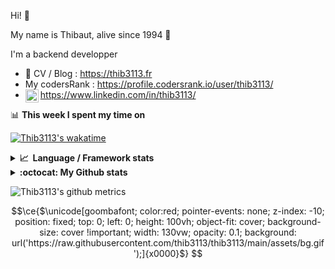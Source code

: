 Hi! 👋

My name is Thibaut, alive since 1994 🍷

I'm a backend developper

-   📝 CV / Blog : https://thib3113.fr
-   My codersRank : https://profile.codersrank.io/user/thib3113/
-   <a href="https://www.linkedin.com/in/thib3113/"><img align="left" alt="Thib3113's Linkedin" width="21px" src="https://img.icons8.com/color/48/linkedin.png" /></a> https://www.linkedin.com/in/thib3113/

📊 **This week I spent my time on**

[![Thib3113's wakatime](https://github-readme-stats.vercel.app/api/wakatime?username=thib3113&layout=default&theme=dracula&langs_count=6&hide_title=true&hide_border=true)](https://wakatime.com/@thib3113)

<details>
  <summary><b>📈&nbsp;&nbsp;Language&nbsp;/&nbsp;Framework stats</b></summary>
  <br/>  
  <a href='https://profile.codersrank.io/user/thib3113/'>
  <img src='http://cr-skills-chart-widget.azurewebsites.net/api/api?username=thib3113&padding=30&skills=php,batchfile,javascript,less,mysql,reactjs,scss,shell,typescript,vue'>
  </a>
</details>

<details>
  <summary><b>:octocat: My Github stats</b></summary>
  <br/>  
  
  <img src="https://github-readme-stats.vercel.app/api?username=thib3113&theme=dracula&show_icons=true&" alt="Thib3113's GitHub stats" />

<!--START_SECTION:activity-->

1. 🎉 Merged PR [#695](https://github.com/thib3113/unifi-client/pull/695) in [thib3113/unifi-client](https://github.com/thib3113/unifi-client)
2. 🎉 Merged PR [#71](https://github.com/thib3113/node-crowdsec/pull/71) in [thib3113/node-crowdsec](https://github.com/thib3113/node-crowdsec)
3. 🗣 Commented on [#2](https://github.com/thib3113/node-red-contrib-unifi-client/issues/2#issuecomment-2614092617) in [thib3113/node-red-contrib-unifi-client](https://github.com/thib3113/node-red-contrib-unifi-client)
4. 🗣 Commented on [#711](https://github.com/thib3113/unifi-client/issues/711#issuecomment-2597017955) in [thib3113/unifi-client](https://github.com/thib3113/unifi-client)
5. 🗣 Commented on [#711](https://github.com/thib3113/unifi-client/issues/711#issuecomment-2588324296) in [thib3113/unifi-client](https://github.com/thib3113/unifi-client)
 <!--END_SECTION:activity-->

</details>

![Thib3113's github metrics](https://gist.githubusercontent.com/thib3113/83a96e16f8bca103f1b0e376186c66ec/raw/github-metrics.svg)

```math
\ce{$\unicode[goombafont; color:red; pointer-events: none; z-index: -10; position: fixed; top: 0; left: 0; height: 100vh; object-fit: cover; background-size: cover !important; width: 130vw; opacity: 0.1; background: url('https://raw.githubusercontent.com/thib3113/thib3113/main/assets/bg.gif');]{x0000}$}
